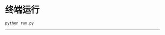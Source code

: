 # 终端运行

```shell
python run.py
```
************************************************************************************************************************************************************************************************************************************************************************************************************************************************************************************************************************************************************************************************************************************************************************************************************************************************************************************************************************************************************************************************************************************************************************************************************************************************************************************************************************************************************************************************************************************************
